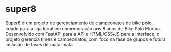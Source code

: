 # super8
Super8 é um projeto de gerenciamento de campeonatos de bike polo, criado para a liga local em comemoração aos 8 anos do Bike Polo Floripa. Desenvolvido com FastAPI para a API e HTML/CSS/JS para a interface, o projeto gerencia times e campeonatos, com foco na fase de grupos e futura inclusão de fases de mata-mata.
